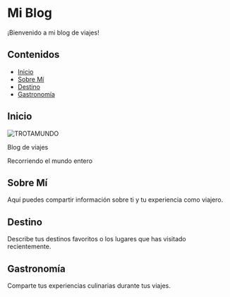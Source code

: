 # Mi Blog

¡Bienvenido a mi blog de viajes!

## Contenidos

- [Inicio](#inicio)
- [Sobre Mí](#sobremi)
- [Destino](#destino)
- [Gastronomía](#gastronomia)

## Inicio

![TROTAMUNDO](./Assets/Captura.png)

Blog de viajes

Recorriendo el mundo entero

## Sobre Mí

Aquí puedes compartir información sobre ti y tu experiencia como viajero.

## Destino

Describe tus destinos favoritos o los lugares que has visitado recientemente.

## Gastronomía

Comparte tus experiencias culinarias durante tus viajes.


